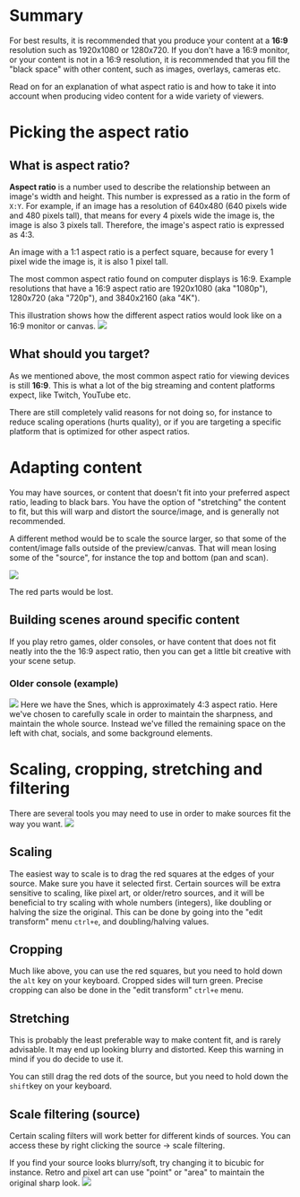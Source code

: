 # Summary

For best results, it is recommended that you produce your content at a **16:9** resolution such as 1920x1080 or 1280x720. 
If you don't have a 16:9 monitor, or your content is not in a 16:9 resolution, it is recommended that you fill the "black space" with other content, such as images, overlays, cameras etc.

Read on for an explanation of what aspect ratio is and how to take it into account when producing video content for a wide variety of viewers.

# Picking the aspect ratio

## What is aspect ratio?
**Aspect ratio** is a number used to describe the relationship between an image's width and height. 
This number is expressed as a ratio in the form of `X:Y`. 
For example, if an image has a resolution of 640x480 (640 pixels wide and 480 pixels tall), that means for every 4 pixels wide the image is, the image is also 3 pixels tall. Therefore, the image's aspect ratio is expressed as 4:3.

An image with a 1:1 aspect ratio is a perfect square, because for every 1 pixel wide the image is, it is also 1 pixel tall.

The most common aspect ratio found on computer displays is 16:9. Example resolutions that have a 16:9 aspect ratio are 1920x1080 (aka "1080p"), 1280x720 (aka "720p"), and 3840x2160 (aka "4K").

This illustration shows how the different aspect ratios would look like on a 16:9 monitor or canvas.
![](https://obsproject.com/media/pages/kb/understanding-aspect-ratio/6e5353c737-1638477482/16by9-aspect-ratio-examples.png)

## What should you target?
As we mentioned above, the most common aspect ratio for viewing devices is still **16:9**.
This is what a lot of the big streaming and content platforms expect, like Twitch, YouTube etc.

There are still completely valid reasons for not doing so, for instance to reduce scaling operations (hurts quality), or if you are targeting a specific platform that is optimized for other aspect ratios.

# Adapting content
You may have sources, or content that doesn't fit into your preferred aspect ratio, leading to black bars. You have the option of "stretching" the content to fit, but this will warp and distort the source/image, and is generally not recommended.

A different method would be to scale the source larger, so that some of the content/image falls outside of the preview/canvas. That will mean losing some of the "source", for instance the top and bottom (pan and scan).

![](https://obsproject.com/media/pages/kb/understanding-aspect-ratio/49e17d716a-1638003520/pan-scan.jpg)

The red parts would be lost.

## Building scenes around specific content
If you play retro games, older consoles, or have content that does not fit neatly into the the 16:9 aspect ratio, then you can get a little bit creative with your scene setup.

### Older console (example)
![](https://obsproject.com/media/pages/kb/understanding-aspect-ratio/0c4445063c-1638005000/ar-example1.png)
Here we have the Snes, which is approximately 4:3 aspect ratio. Here we've chosen to carefully scale in order to maintain the sharpness, and maintain the whole source. Instead we've filled the remaining space on the left with chat, socials, and some background elements.

# Scaling, cropping, stretching and filtering
There are several tools you may need to use in order to make sources fit the way you want.
![](https://obsproject.com/media/pages/kb/understanding-aspect-ratio/6f3a8ab9d9-1638007061/kb-shortcuts.png)

## Scaling
The easiest way to scale is to drag the red squares at the edges of your source. Make sure you have it selected first.
Certain sources will be extra sensitive to scaling, like pixel art, or older/retro sources, and it will be beneficial to try scaling with whole numbers (integers), like doubling or halving the size the original. This can be done by going into the "edit transform" menu `ctrl+e`, and doubling/halving values.

## Cropping
Much like above, you can use the red squares, but you need to hold down the `alt` key on your keyboard.
Cropped sides will turn green. Precise cropping can also be done in the "edit transform" `ctrl+e` menu.

## Stretching
This is probably the least preferable way to make content fit, and is rarely advisable. It may end up looking blurry and distorted. Keep this warning in mind if you do decide to use it.

You can still drag the red dots of the source, but you need to hold down the `shift`key on your keyboard.

## Scale filtering (source)
Certain scaling filters will work better for different kinds of sources. You can access these by right clicking the source -> scale filtering.

If you find your source looks blurry/soft, try changing it to bicubic for instance. Retro and pixel art can use "point" or "area" to maintain the original sharp look.
![](https://obsproject.com/media/pages/kb/understanding-aspect-ratio/d8cdfc0f70-1638007340/scale-filtering.png)